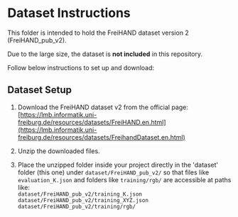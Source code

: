 # Dataset Instructions

This folder is intended to hold the FreiHAND dataset version 2 (FreiHAND_pub_v2).

Due to the large size, the dataset is **not included** in this repository.

Follow below instructions to set up and download:

## Dataset Setup

1. Download the FreiHAND dataset v2 from the official page:  
   [https://lmb.informatik.uni-freiburg.de/resources/datasets/FreiHAND.en.html](https://lmb.informatik.uni-freiburg.de/resources/datasets/FreihandDataset.en.html)

2. Unzip the downloaded files.

3. Place the unzipped folder inside your project directly in the 'dataset' folder (this one) under `dataset/FreiHAND_pub_v2/` so that files like `evaluation_K.json` and folders like `training/rgb/` are accessible at paths like:  
   `dataset/FreiHAND_pub_v2/training_K.json`
   `dataset/FreiHAND_pub_v2/training_XYZ.json`  
   `dataset/FreiHAND_pub_v2/training/rgb/`
